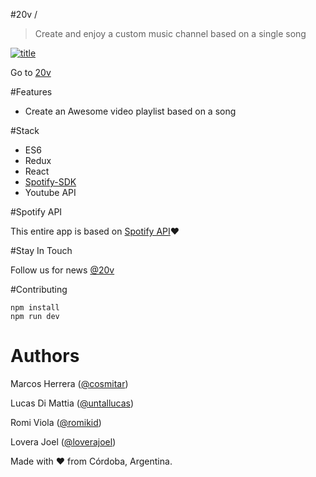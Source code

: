 #20v /

> Create and enjoy a custom music channel based on a single song

[![title](https://cloud.githubusercontent.com/assets/1700100/13030218/440b0534-d281-11e5-8f4b-6d5b7b1bbd05.png)](http://20v.co/)

Go to [20v](http://magicplaylist.co/)

#Features
- Create an Awesome video playlist based on a song

#Stack
- ES6
- Redux
- React
- [Spotify-SDK](https://github.com/loverajoel/spotify-sdk)
- Youtube API

#Spotify API

This entire app is based on [Spotify API](https://developer.spotify.com/web-api/):heart:

#Stay In Touch

Follow us for news [@20v](https://twitter.com/_20v_)


#Contributing


```
npm install
npm run dev

```

# Authors

Marcos Herrera ([@cosmitar](https://twitter.com/cosmitar))

Lucas Di Mattia ([@untallucas](https://twitter.com/untallucas))

Romi Viola ([@romikid](https://twitter.com/romikid))

Lovera Joel ([@loverajoel](https://twitter.com/loverajoel))


Made with :heart: from Córdoba, Argentina.
